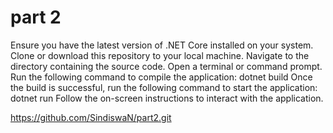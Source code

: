 # part 2
Ensure you have the latest version of .NET Core installed on your system.
Clone or download this repository to your local machine.
Navigate to the directory containing the source code.
Open a terminal or command prompt.
Run the following command to compile the application:
dotnet build
Once the build is successful, run the following command to start the application:
dotnet run
Follow the on-screen instructions to interact with the application.


https://github.com/SindiswaN/part2.git
